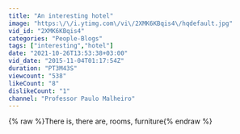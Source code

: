 ```yaml
---
title: "An interesting hotel"
image: "https:\/\/i.ytimg.com\/vi\/2XMK6KBqis4\/hqdefault.jpg"
vid_id: "2XMK6KBqis4"
categories: "People-Blogs"
tags: ["interesting","hotel"]
date: "2021-10-26T13:53:38+03:00"
vid_date: "2015-11-04T01:17:54Z"
duration: "PT3M43S"
viewcount: "538"
likeCount: "8"
dislikeCount: "1"
channel: "Professor Paulo Malheiro"
---
```

{% raw %}There is, there are, rooms, furniture{% endraw %}
